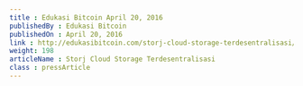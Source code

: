 ```yaml
---
title : Edukasi Bitcoin April 20, 2016
publishedBy : Edukasi Bitcoin
publishedOn : April 20, 2016
link : http://edukasibitcoin.com/storj-cloud-storage-terdesentralisasi/
weight: 198
articleName : Storj Cloud Storage Terdesentralisasi
class : pressArticle
---
```

